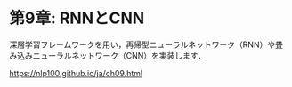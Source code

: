 # 第9章: RNNとCNN
深層学習フレームワークを用い，再帰型ニューラルネットワーク（RNN）や畳み込みニューラルネットワーク（CNN）を実装します．

https://nlp100.github.io/ja/ch09.html
